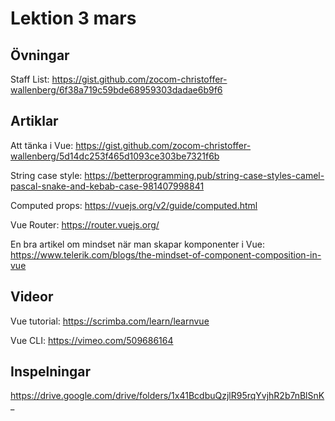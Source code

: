 # Lektion 3 mars

## Övningar

Staff List: https://gist.github.com/zocom-christoffer-wallenberg/6f38a719c59bde68959303dadae6b9f6

## Artiklar

Att tänka i Vue: https://gist.github.com/zocom-christoffer-wallenberg/5d14dc253f465d1093ce303be7321f6b

String case style: https://betterprogramming.pub/string-case-styles-camel-pascal-snake-and-kebab-case-981407998841

Computed props: https://vuejs.org/v2/guide/computed.html

Vue Router: https://router.vuejs.org/

En bra artikel om mindset när man skapar komponenter i Vue: https://www.telerik.com/blogs/the-mindset-of-component-composition-in-vue

## Videor

Vue tutorial: https://scrimba.com/learn/learnvue

Vue CLI: https://vimeo.com/509686164

## Inspelningar

https://drive.google.com/drive/folders/1x41BcdbuQzjlR95rqYvjhR2b7nBlSnK_
